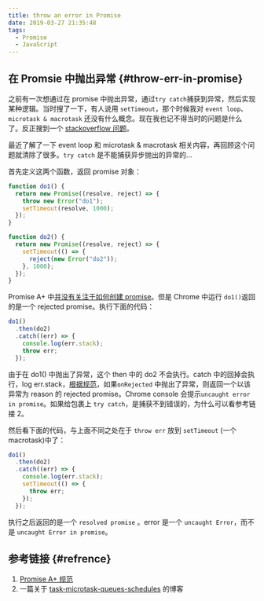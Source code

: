 ```yaml
---
title: throw an error in Promise
date: 2019-03-27 21:35:48
tags:
  - Promise
  - JavaScript
---
```


## 在 Promsie 中抛出异常 {#throw-err-in-promise}

之前有一次想通过在 promise 中抛出异常，通过`try catch`捕获到异常，然后实现某种逻辑。当时搜了一下，有人说用 `setTimeout`，那个时候我对 `event loop`、`microtask & macrotask` 还没有什么概念。现在我也记不得当时的问题是什么了。反正搜到一个 [stackoverflow 问题](https://stackoverflow.com/questions/30715367/why-can-i-not-throw-inside-a-promise-catch-handlerå)。

最近了解了一下 event loop 和 microtask & macrotask 相关内容，再回顾这个问题就清除了很多。`try catch` 是不能捕获异步抛出的异常的...

首先定义这两个函数，返回 promise 对象：

```js
function do1() {
  return new Promise((resolve, reject) => {
    throw new Error("do1");
    setTimeout(resolve, 1000);
  });
}

function do2() {
  return new Promise((resolve, reject) => {
    setTimeout(() => {
      reject(new Error("do2"));
    }, 1000);
  });
}
```

Promise A+ 中[并没有关注于如何创建 promise](https://promisesaplus.com/#point-5)。但是 Chrome 中运行 `do1()`返回的是一个 rejected promise。执行下面的代码：

```js
do1()
  .then(do2)
  .catch((err) => {
    console.log(err.stack);
    throw err;
  });
```

由于在 do1() 中抛出了异常，这个 then 中的 do2 不会执行。catch 中的回掉会执行，log err.stack，[根据规范](https://promisesaplus.com/#point-42)，如果`onRejected` 中抛出了异常，则返回一个以该异常为 reason 的 rejected promise。Chrome console 会提示`uncaught error in promise`。如果给包裹上 `try catch`，是捕获不到错误的，为什么可以看参考链接 2。

然后看下面的代码，与上面不同之处在于 `throw err` 放到 `setTimeout` (一个 macrotask)中了：

```js
do1()
  .then(do2)
  .catch((err) => {
    console.log(err.stack);
    setTimeout(() => {
      throw err;
    });
  });
```

执行之后返回的是一个 `resolved promise` 。error 是一个 `uncaught Error`，而不是 `uncaught Error in promise`。

## 参考链接 {#refrence}

1. [Promise A+ 规范](https://promisesaplus.com/)
2. 一篇关于 [task-microtask-queues-schedules](https://jakearchibald.com/2015/tasks-microtasks-queues-and-schedules/) 的博客
